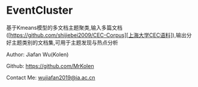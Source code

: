# EventCluster
基于Kmeans模型的多文档主题聚类,输入多篇文档([https://github.com/shijiebei2009/CEC-Corpus][上海大学CEC语料]),输出分好主题类别的文档集,可用于主题发现与热点分析  

Author: Jiafan Wu(Kolen)

Github: https://github.com/MrKolen

Contact Me: wujiafan2019@ia.ac.cn

[上海大学CEC语料]: https://github.com/shijiebei2009/CEC-Corpus